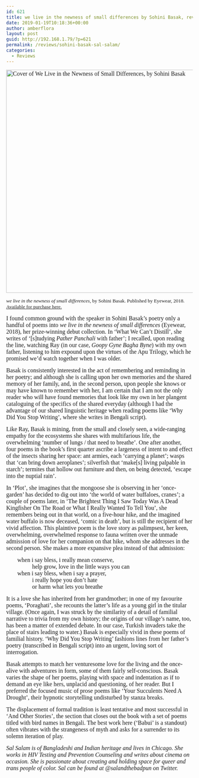 ```yaml
---
id: 621
title: we live in the newness of small differences by Sohini Basak, reviewed by Sal Salam
date: 2019-01-19T10:18:36+00:00
author: amberflora
layout: post
guid: http://192.168.1.79/?p=621
permalink: /reviews/sohini-basak-sal-salam/
categories:
  - Reviews
---
```

<span style="font-family: georgia, palatino, serif; font-size: 12pt;"><img loading="lazy" class="aligncenter wp-image-624 size-full" src="http://amberflora.com/wp-content/uploads/2019/01/newness_grande.jpg" alt="Cover of We Live in the Newness of Small Differences, by Sohini Basak" width="597" height="600" srcset="https://www.amberflora.com/wp-content/uploads/2019/01/newness_grande.jpg 597w, https://www.amberflora.com/wp-content/uploads/2019/01/newness_grande-150x150.jpg 150w" sizes="(max-width: 597px) 100vw, 597px" /></span>

<p style="text-align: left;">
  <span style="font-size: 10pt; font-family: georgia, palatino, serif;"><em>we live in the newness of small differences</em>, by Sohini Basak. Published by Eyewear, 2018. <a href="https://www.poetrybooks.co.uk/products/live-newness-small-differences-sohini-basak">Available for purchase here.</a></span>
</p>

<span style="font-family: georgia, palatino, serif; font-size: 12pt;">I found common ground with the speaker in Sohini Basak’s poetry only a handful of poems into <em>we live in the newness of small differences&nbsp;</em>(Eyewear, 2018), her prize-winning debut collection. In &#8216;What We Can’t Distill&#8217;, she writes of &#8216;[s]tudying <em>Pather Panchali</em> with father&#8217;; I recalled, upon reading the line, watching Ray (in our case, <em>Goopy Gyne Bagha Byne</em>) with my own father, listening to him expound upon the virtues of the Apu Trilogy, which he promised we’d watch together when I was older.</span>

<span style="font-family: georgia, palatino, serif; font-size: 12pt;">Basak is consistently interested in the act of remembering and reminding in her poetry; and although she is calling upon her own memories and the shared memory of her family, and, in the second person, upon people she knows or may have known to remember with her, I am certain that I am not the only reader who will have found memories that look like my own in her plangent cataloguing of the specifics of the shared everyday (although I had the advantage of our shared linguistic heritage when reading poems like &#8216;Why Did You Stop Writing&#8217;, where she writes in Bengali script).</span>

<span style="font-family: georgia, palatino, serif; font-size: 12pt;">Like Ray, Basak is mining, from the small and closely seen, a wide-ranging empathy for the ecosystems she shares with multifarious life, the overwhelming &#8216;number of lungs / that need to breathe&#8217;. One after another, four poems in the book’s first quarter ascribe a largeness of intent to and effect of the insects sharing her space: ant armies, each &#8216;carrying a planet&#8217;; wasps that &#8216;can bring down aeroplanes&#8217;; silverfish that &#8216;make[s] living palpable in starch&#8217;; termites that hollow out furniture and then, on being detected, &#8216;escape into the nuptial rain&#8217;.</span>

<span style="font-family: georgia, palatino, serif; font-size: 12pt;">In &#8216;Plot&#8217;, she imagines that the mongoose she is observing in her &#8216;once-garden&#8217; has decided to dig out into &#8216;the world of water buffaloes, cranes&#8217;; a couple of poems later, in &#8216;The Brightest Thing I Saw Today Was A Dead Kingfisher On The Road or What I Really Wanted To Tell You&#8217;, she remembers being out in that world, on a five-hour hike, and the imagined water buffalo is now deceased, &#8216;comic in death&#8217;, but is still the recipient of her vivid affection. This plaintive poem is the love story as palimpsest, her keen, overwhelming, overwhelmed response to fauna written over the unmade admission of love for her companion on that hike, whom she addresses in the second person. She makes a more expansive plea instead of that admission:</span>

<p style="padding-left: 30px;">
  <span style="font-family: georgia, palatino, serif; font-size: 12pt;">when i say bless, i really mean conserve,</span><br /> <span style="font-family: georgia, palatino, serif; font-size: 12pt;">&nbsp; &nbsp; &nbsp; &nbsp; &nbsp; help grow, love in the little ways you can</span><br /> <span style="font-family: georgia, palatino, serif; font-size: 12pt;">when i say bless, when i say a prayer,</span><br /> <span style="font-family: georgia, palatino, serif; font-size: 12pt;">&nbsp; &nbsp; &nbsp; &nbsp; &nbsp; i really hope you don’t hate</span><br /> <span style="font-family: georgia, palatino, serif; font-size: 12pt;">&nbsp; &nbsp; &nbsp; &nbsp; &nbsp; or harm what lets you breathe</span>
</p>

<span style="font-family: georgia, palatino, serif; font-size: 12pt;">It is a love she has inherited from her grandmother; in one of my favourite poems, &#8216;Poraghati&#8217;, she recounts the latter’s life as a young girl in the titular village. (Once again, I was struck by the similarity of a detail of familial narrative to trivia from my own history; the origins of our village’s name, too, has been a matter of extended debate. In our case, Turkish invaders take the place of stairs leading to water.) Basak is especially vivid in these poems of familial history. &#8216;Why Did You Stop Writing&#8217; fashions lines from her father’s poetry (transcribed in Bengali script) into an urgent, loving sort of interrogation.</span>

<span style="font-family: georgia, palatino, serif; font-size: 12pt;">Basak attempts to match her venturesome love for the living and the once-alive with adventures in form, some of them fairly self-conscious. Basak varies the shape of her poems, playing with space and indentation as if to demand an eye like hers, unplacid and questioning, of her reader. But I preferred the focused music of prose poems like &#8216;Your Succulents Need A Drought&#8217;, their hypnotic storytelling undisturbed by stanza breaks.</span>

<span style="font-family: georgia, palatino, serif; font-size: 12pt;">The displacement of formal tradition is least tentative and most successful in &#8216;And Other Stories&#8217;, the section that closes out the book with a set of poems titled with bird names in Bengali. The best work here (&#8216;Babui&#8217; is a standout) often vibrates with the strangeness of myth and asks for a surrender to its solemn iteration of play.</span>

<span style="font-family: georgia, palatino, serif; font-size: 12pt;"><em>Sal Salam is of Bangladeshi and Indian heritage and lives in Chicago. She works in HIV Testing and Prevention Counseling and writes about cinema on occasion. She is passionate about creating and holding space for queer and trans people of color. Sal can be found at @salandthebadpun on Twitter.</em></span>